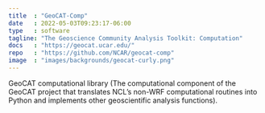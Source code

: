 ```yaml
---
title  : "GeoCAT-Comp"
date   : 2022-05-03T09:23:17-06:00
type   : software
tagline: "The Geoscience Community Analysis Toolkit: Computation"
docs   : "https://geocat.ucar.edu/"
repo   : "https://github.com/NCAR/geocat-comp"
image  : "images/backgrounds/geocat-curly.png"
---
```


GeoCAT computational library (The computational component of the GeoCAT project that translates NCL’s non-WRF computational routines into Python and implements other geoscientific analysis functions).